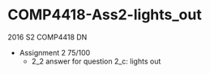 # COMP4418-Ass2-lights_out
2016 S2 COMP4418 DN<br>
* Assignment 2 75/100<br>
  * 2_2 answer for question 2_c: lights out<br>
